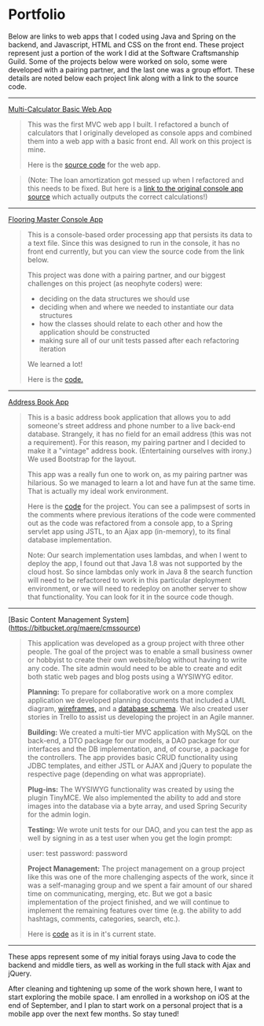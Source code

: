 

# Portfolio

Below are links to web apps that I coded using Java and Spring on the backend, and Javascript, HTML and CSS on the front end.  These project represent just a portion of the work I did at the Software Craftsmanship Guild.  Some of the projects below were worked on solo, some were developed with a pairing partner, and the last one was a group effort.  These details are noted below each project link along with a link to the source code.  


----------


  [Multi-Calculator Basic Web App](http://multicalculator-guildwork.rhcloud.com/) 

> This was the first MVC web app I built. I refactored a bunch of calculators that I originally developed as console apps and combined them into a web app with a basic front end.  All work on this project is mine. 
> 
> Here is the [source code](https://bitbucket.org/maere/multicalculatorapp) for the web app.

> (Note: The loan amortization got messed up when I refactored and this needs to be fixed. But here is a [link to the original console app source](https://bitbucket.org/maere/loaninterestcalculator) which actually outputs the correct calculations!)


----------


 [Flooring Master Console App](https://bitbucket.org/maere/flooringmastery) 

> This is a console-based order processing app that persists its data to a text file.  Since this was designed to run in the console, it has no front end currently, but you can view the source code from the link below. 
> 
> This project was done with a pairing partner, and our biggest challenges on this project (as neophyte coders) were:
> 
> -  deciding on the data structures we should use
> - deciding when and where we needed to instantiate our data structures
> - how the classes should relate to each other and how the application should be constructed
> - making sure all of our unit tests passed after each refactoring iteration
> 
> We learned a lot!
> 
> Here is the [code.](https://bitbucket.org/maere/flooringmastery)
> 


----------


 [Address Book App](http://addressbook-guildwork.rhcloud.com/) 

> This is a basic address book application that allows you to add someone's street address and phone number to a live back-end database. Strangely, it has no field for an email address (this was not a requirement). For this reason, my pairing partner and I decided to make it a "vintage" address book.   (Entertaining ourselves with irony.) We used Bootstrap for the layout.
> 
> This app was a really fun one to work on, as my pairing partner was hilarious. So we managed to learn a lot and have fun at the same time. That is actually my ideal work environment. 
> 
> Here is the [code](https://github.com/maere/addressbooklocal) for the project. You can see a palimpsest of sorts in the comments where previous iterations of the code were commented out as the code was refactored from a console app, to a Spring servlet app using JSTL, to an Ajax app (in-memory), to its final database implementation. 
> 
> Note:  Our search implementation uses lambdas, and when I went to deploy the app, I found out that Java 1.8 was not supported by the cloud host. So since lambdas only work in Java 8 the search function will need to be refactored to work in this particular deployment environment, or we will need to redeploy on another server to show that functionality.  You can look for it in the source code though.


----------


 [Basic Content Management System] (https://bitbucket.org/maere/cmssource)
 
> This application was developed as a group project with three other people. The goal of the project was to enable a small business owner or hobbyist to create their own website/blog without having to write any code.  The site admin would need to be able to create and edit both static web pages and blog posts using a WYSIWYG editor.  
> 
> **Planning:**
> To prepare for collaborative work on a more complex application we developed planning documents that included a UML diagram, [wireframes,](https://drive.google.com/folderview?id=0ByAbMCGJIwmrdE03eXhSTHhvZnM&usp=sharing) and a [database schema](https://drive.google.com/file/d/0ByAbMCGJIwmrWEFyeWdIVTBOWWc/view?usp=sharing). We also created user stories in Trello to assist us developing the project in an Agile manner.
> 
> **Building:**
> We created a multi-tier MVC application with MySQL on the back-end, a DTO package for our models, a DAO package for our interfaces and the DB implementation, and, of course, a package for the controllers.  The app provides basic CRUD functionality using JDBC templates, and either JSTL or AJAX and jQuery to populate the respective page (depending on what was appropriate).  
> 
> **Plug-ins:**
> The WYSIWYG functionality was created by using the plugin TinyMCE. We also implemented the ability to add and store images into the database via a byte array, and used Spring Security for the admin login.  
> 
> **Testing:**
> We wrote unit tests for our DAO, and you can test the app as well by signing in as a test user when you get the login prompt:

> user: test
> password: password
> 
> **Project Management:**
> The project management on a group project like this was one of the more challenging aspects of the work, since it was a self-managing group and we spent a fair amount of our shared time on communicating, merging, etc. But we got a basic implementation of the project finished, and we will continue to implement the remaining features over time (e.g. the ability to add hashtags, comments, categories, search, etc.).
> 
> Here is [code](https://bitbucket.org/maere/cmssource) as it is in it's current state.


----------


These apps represent some of my initial forays using Java to code  the backend and middle tiers, as well as working in the full stack with Ajax and jQuery.  

After cleaning and tightening up some of the work shown here, I want to start exploring the mobile space. I am enrolled in a workshop on iOS at the end of September, and I plan to start work on a personal project that is a mobile app over the next few months. So stay tuned!


